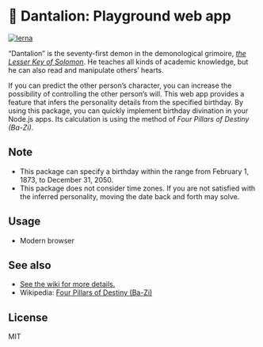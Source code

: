 <!-- markdownlint-disable MD024 -->

# 🦁 Dantalion: Playground web app

[![lerna](https://img.shields.io/badge/maintained%20with-lerna-cc00ff.svg)](https://lerna.js.org/)

“Dantalion” is the seventy-first demon in the demonological grimoire,
_[the Lesser Key of Solomon](https://en.wikipedia.org/wiki/The_Lesser_Key_of_Solomon)_.
He teaches all kinds of academic knowledge, but he can also read and
manipulate others’ hearts.

If you can predict the other person’s character, you can increase the
possibility of controlling the other person’s will. This web app provides
a feature that infers the personality details from the specified birthday.
By using this package, you can quickly implement birthday divination in
your Node.js apps. Its calculation is using the method of
_Four Pillars of Destiny (Ba-Zi)_.

## Note

- This package can specify a birthday within the range from February 1,
  1873, to December 31, 2050.
- This package does not consider time zones. If you are not satisfied with
  the inferred personality, moving the date back and forth may solve.

## Usage

- Modern browser

## See also

- [See the wiki for more details.](https://github.com/kurone-kito/dantalion/wiki)
- Wikipedia: [Four Pillars of Destiny (Ba-Zi)](https://en.wikipedia.org/wiki/Four_Pillars_of_Destiny)

## License

MIT
